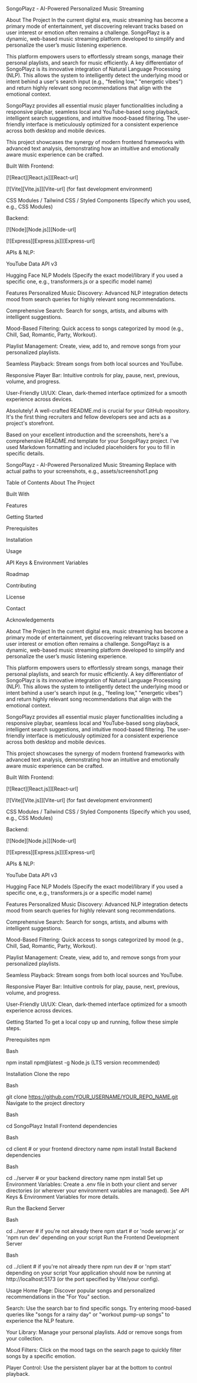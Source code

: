 SongoPlayz - AI-Powered Personalized Music Streaming

About The Project
In the current digital era, music streaming has become a primary mode of entertainment, yet discovering relevant tracks based on user interest or emotion often remains a challenge. SongoPlayz is a dynamic, web-based music streaming platform developed to simplify and personalize the user’s music listening experience.

This platform empowers users to effortlessly stream songs, manage their personal playlists, and search for music efficiently. A key differentiator of SongoPlayz is its innovative integration of Natural Language Processing (NLP). This allows the system to intelligently detect the underlying mood or intent behind a user's search input (e.g., "feeling low," "energetic vibes") and return highly relevant song recommendations that align with the emotional context.

SongoPlayz provides all essential music player functionalities including a responsive playbar, seamless local and YouTube-based song playback, intelligent search suggestions, and intuitive mood-based filtering. The user-friendly interface is meticulously optimized for a consistent experience across both desktop and mobile devices.

This project showcases the synergy of modern frontend frameworks with advanced text analysis, demonstrating how an intuitive and emotionally aware music experience can be crafted.

Built With
Frontend:

[![React][React.js]][React-url]

[![Vite][Vite.js]][Vite-url] (for fast development environment)

CSS Modules / Tailwind CSS / Styled Components (Specify which you used, e.g., CSS Modules)

Backend:

[![Node][Node.js]][Node-url]

[![Express][Express.js]][Express-url]

APIs & NLP:

YouTube Data API v3

Hugging Face NLP Models (Specify the exact model/library if you used a specific one, e.g., transformers.js or a specific model name)

Features
Personalized Music Discovery: Advanced NLP integration detects mood from search queries for highly relevant song recommendations.

Comprehensive Search: Search for songs, artists, and albums with intelligent suggestions.

Mood-Based Filtering: Quick access to songs categorized by mood (e.g., Chill, Sad, Romantic, Party, Workout).

Playlist Management: Create, view, add to, and remove songs from your personalized playlists.

Seamless Playback: Stream songs from both local sources and YouTube.

Responsive Player Bar: Intuitive controls for play, pause, next, previous, volume, and progress.

User-Friendly UI/UX: Clean, dark-themed interface optimized for a smooth experience across devices.

Absolutely! A well-crafted README.md is crucial for your GitHub repository. It's the first thing recruiters and fellow developers see and acts as a project's storefront.

Based on your excellent introduction and the screenshots, here's a comprehensive README.md template for your SongoPlayz project. I've used Markdown formatting and included placeholders for you to fill in specific details.

SongoPlayz - AI-Powered Personalized Music Streaming
Replace with actual paths to your screenshots, e.g., assets/screenshot1.png

Table of Contents
About The Project

Built With

Features

Getting Started

Prerequisites

Installation

Usage

API Keys & Environment Variables

Roadmap

Contributing

License

Contact

Acknowledgements

About The Project
In the current digital era, music streaming has become a primary mode of entertainment, yet discovering relevant tracks based on user interest or emotion often remains a challenge. SongoPlayz is a dynamic, web-based music streaming platform developed to simplify and personalize the user’s music listening experience.

This platform empowers users to effortlessly stream songs, manage their personal playlists, and search for music efficiently. A key differentiator of SongoPlayz is its innovative integration of Natural Language Processing (NLP). This allows the system to intelligently detect the underlying mood or intent behind a user's search input (e.g., "feeling low," "energetic vibes") and return highly relevant song recommendations that align with the emotional context.

SongoPlayz provides all essential music player functionalities including a responsive playbar, seamless local and YouTube-based song playback, intelligent search suggestions, and intuitive mood-based filtering. The user-friendly interface is meticulously optimized for a consistent experience across both desktop and mobile devices.

This project showcases the synergy of modern frontend frameworks with advanced text analysis, demonstrating how an intuitive and emotionally aware music experience can be crafted.

Built With
Frontend:

[![React][React.js]][React-url]

[![Vite][Vite.js]][Vite-url] (for fast development environment)

CSS Modules / Tailwind CSS / Styled Components (Specify which you used, e.g., CSS Modules)

Backend:

[![Node][Node.js]][Node-url]

[![Express][Express.js]][Express-url]

APIs & NLP:

YouTube Data API v3

Hugging Face NLP Models (Specify the exact model/library if you used a specific one, e.g., transformers.js or a specific model name)

Features
Personalized Music Discovery: Advanced NLP integration detects mood from search queries for highly relevant song recommendations.

Comprehensive Search: Search for songs, artists, and albums with intelligent suggestions.

Mood-Based Filtering: Quick access to songs categorized by mood (e.g., Chill, Sad, Romantic, Party, Workout).

Playlist Management: Create, view, add to, and remove songs from your personalized playlists.

Seamless Playback: Stream songs from both local sources and YouTube.

Responsive Player Bar: Intuitive controls for play, pause, next, previous, volume, and progress.

User-Friendly UI/UX: Clean, dark-themed interface optimized for a smooth experience across devices.

Getting Started
To get a local copy up and running, follow these simple steps.

Prerequisites
npm

Bash

npm install npm@latest -g
Node.js (LTS version recommended)

Installation
Clone the repo

Bash

git clone https://github.com/YOUR_USERNAME/YOUR_REPO_NAME.git
Navigate to the project directory

Bash

cd SongoPlayz
Install Frontend dependencies

Bash

cd client # or your frontend directory name
npm install
Install Backend dependencies

Bash

cd ../server # or your backend directory name
npm install
Set up Environment Variables:
Create a .env file in both your client and server directories (or wherever your environment variables are managed). See API Keys & Environment Variables for more details.

Run the Backend Server

Bash

cd ../server # if you're not already there
npm start # or 'node server.js' or 'npm run dev' depending on your script
Run the Frontend Development Server

Bash

cd ../client # if you're not already there
npm run dev # or 'npm start' depending on your script
Your application should now be running at http://localhost:5173 (or the port specified by Vite/your config).

Usage
Home Page: Discover popular songs and personalized recommendations in the "For You" section.

Search: Use the search bar to find specific songs. Try entering mood-based queries like "songs for a rainy day" or "workout pump-up songs" to experience the NLP feature.

Your Library: Manage your personal playlists. Add or remove songs from your collection.

Mood Filters: Click on the mood tags on the search page to quickly filter songs by a specific emotion.

Player Control: Use the persistent player bar at the bottom to control playback.
